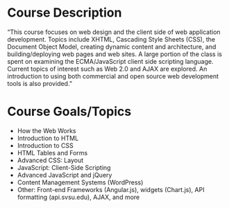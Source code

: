 # Course Description
“This course focuses on web design and the client side of web application development. Topics include XHTML, Cascading Style Sheets (CSS), the Document Object Model, creating dynamic content and architecture, and building/deploying web pages and web sites. A large portion of the class is spent on examining the ECMA/JavaScript client side scripting language. Current topics of interest such as Web 2.0 and AJAX are explored. An introduction to using both commercial and open source web development tools is also provided.”

# Course Goals/Topics
+ How the Web Works
+ Introduction to HTML
+ Introduction to CSS
+ HTML Tables and Forms
+ Advanced CSS: Layout
+ JavaScript: Client-Side Scripting
+ Advanced JavaScript and jQuery
+ Content Management Systems (WordPress)
+  Other: Front-end Frameworks (Angular.js), widgets (Chart.js), API formatting (api.svsu.edu), AJAX, and more
